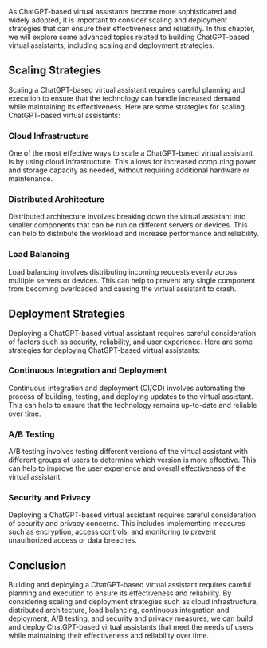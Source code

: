 
As ChatGPT-based virtual assistants become more sophisticated and widely adopted, it is important to consider scaling and deployment strategies that can ensure their effectiveness and reliability. In this chapter, we will explore some advanced topics related to building ChatGPT-based virtual assistants, including scaling and deployment strategies.

Scaling Strategies
------------------

Scaling a ChatGPT-based virtual assistant requires careful planning and execution to ensure that the technology can handle increased demand while maintaining its effectiveness. Here are some strategies for scaling ChatGPT-based virtual assistants:

### Cloud Infrastructure

One of the most effective ways to scale a ChatGPT-based virtual assistant is by using cloud infrastructure. This allows for increased computing power and storage capacity as needed, without requiring additional hardware or maintenance.

### Distributed Architecture

Distributed architecture involves breaking down the virtual assistant into smaller components that can be run on different servers or devices. This can help to distribute the workload and increase performance and reliability.

### Load Balancing

Load balancing involves distributing incoming requests evenly across multiple servers or devices. This can help to prevent any single component from becoming overloaded and causing the virtual assistant to crash.

Deployment Strategies
---------------------

Deploying a ChatGPT-based virtual assistant requires careful consideration of factors such as security, reliability, and user experience. Here are some strategies for deploying ChatGPT-based virtual assistants:

### Continuous Integration and Deployment

Continuous integration and deployment (CI/CD) involves automating the process of building, testing, and deploying updates to the virtual assistant. This can help to ensure that the technology remains up-to-date and reliable over time.

### A/B Testing

A/B testing involves testing different versions of the virtual assistant with different groups of users to determine which version is more effective. This can help to improve the user experience and overall effectiveness of the virtual assistant.

### Security and Privacy

Deploying a ChatGPT-based virtual assistant requires careful consideration of security and privacy concerns. This includes implementing measures such as encryption, access controls, and monitoring to prevent unauthorized access or data breaches.

Conclusion
----------

Building and deploying a ChatGPT-based virtual assistant requires careful planning and execution to ensure its effectiveness and reliability. By considering scaling and deployment strategies such as cloud infrastructure, distributed architecture, load balancing, continuous integration and deployment, A/B testing, and security and privacy measures, we can build and deploy ChatGPT-based virtual assistants that meet the needs of users while maintaining their effectiveness and reliability over time.

